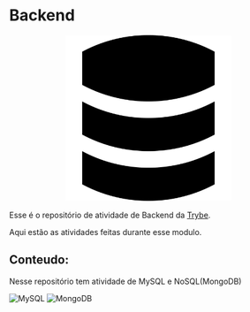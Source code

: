# Backend


<p align="center">
  <img height="300"src="./img/db.png">
</p>

Esse é o repositório de atividade de Backend da [Trybe]("https://www.betrybe.com/").

Aqui estão as atividades feitas durante esse modulo.

## Conteudo:

Nesse repositório tem atividade de MySQL e NoSQL(MongoDB)

![MySQL](https://img.shields.io/badge/mysql-%2300f.svg?style=for-the-badge&logo=mysql&logoColor=white)
![MongoDB](https://img.shields.io/badge/MongoDB-%234ea94b.svg?style=for-the-badge&logo=mongodb&logoColor=white)
